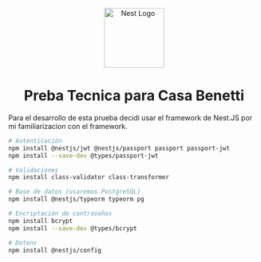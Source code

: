 <p align="center">
  <a href="http://nestjs.com/" target="blank"><img src="https://nestjs.com/img/logo-small.svg" width="120" alt="Nest Logo" /></a>
</p>

<h1 align="center">Preba Tecnica para Casa Benetti</h1>

Para el desarrollo de esta prueba decidi usar el framework de Nest.JS por mi familiarizacion con el framework.

```bash
# Autenticación
npm install @nestjs/jwt @nestjs/passport passport passport-jwt
npm install --save-dev @types/passport-jwt

# Validaciones
npm install class-validator class-transformer

# Base de datos (usaremos PostgreSQL)
npm install @nestjs/typeorm typeorm pg

# Encriptación de contraseñas
npm install bcrypt
npm install --save-dev @types/bcrypt

# Dotenv
npm install @nestjs/config
```
